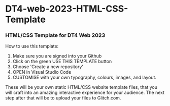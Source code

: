 # DT4-web-2023-HTML-CSS-Template

### HTML/CSS Template for DT4 Web 2023

How to use this template:
1. Make sure you are signed into your Github
2. Click on the green USE THIS TEMPLATE button
3. Choose 'Create a new repository'
4. OPEN in Visual Studio Code
5. CUSTOMISE with your own typography, colours, images, and layout.

These will be your own static HTML/CSS website template files, that you will craft into an amazing interactive experience for your audience.
The next step after that will be to upload your files to Glitch.com.

